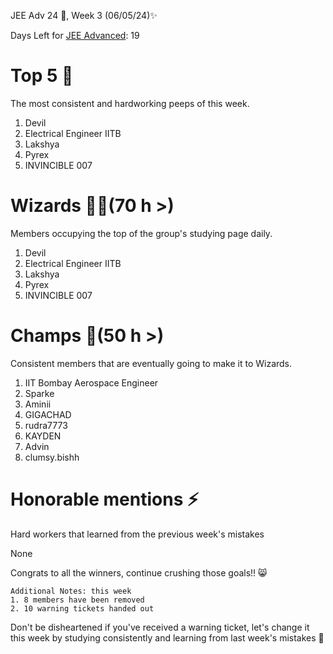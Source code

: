 JEE Adv 24 🚀, Week 3 (06/05/24)✨

Days Left for [JEE Advanced](https://jee.is-probably.gay/): 19

# Top 5 👑
The most consistent and hardworking peeps of this week. 
1. Devil
2. Electrical Engineer IITB
3. Lakshya
4. Pyrex
5. INVINCIBLE 007

# Wizards 🧙‍♂️(70 h >)
Members occupying the top of the group's studying page daily. 
1. Devil
2. Electrical Engineer IITB
3. Lakshya
4. Pyrex
5. INVINCIBLE 007

# Champs 🐐(50 h >)
Consistent members that are eventually going to make it to Wizards. 
1. IIT Bombay Aerospace Engineer
2. Sparke
3. Aminii
4. GIGACHAD
5. rudra7773
6. KAYDEN
7. Advin 
8. clumsy.bishh
# Honorable mentions ⚡
Hard workers that learned from the previous week's mistakes 


None


Congrats to all the winners, continue crushing those goals!! 😸

```
Additional Notes: this week
1. 8 members have been removed
2. 10 warning tickets handed out
```

Don't be disheartened if you've received a warning ticket, let's change it this week by studying consistently and learning from last week's mistakes 💪

